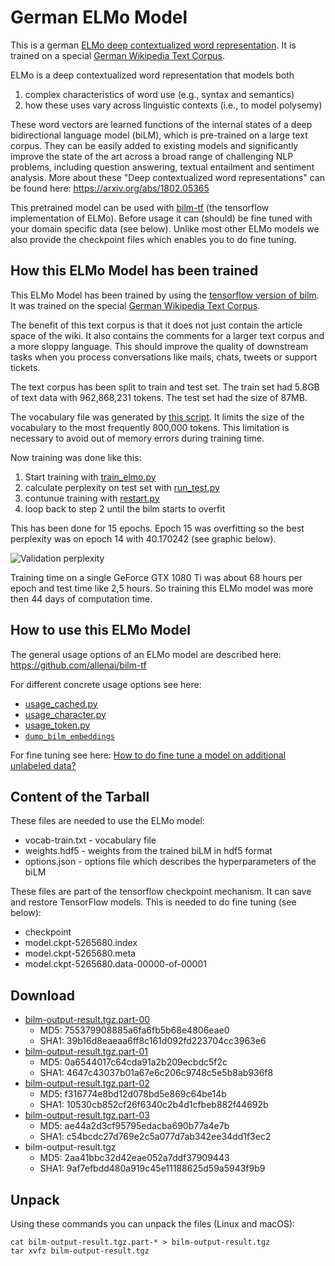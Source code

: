# German ELMo Model
This is a german [ELMo deep contextualized word representation](https://allennlp.org/elmo). It is trained on a special [German Wikipedia Text Corpus](https://github.com/t-systems-on-site-services-gmbh/german-wikipedia-text-corpus).

ELMo is a deep contextualized word representation that models both 
1. complex characteristics of word use (e.g., syntax and semantics)
2. how these uses vary across linguistic contexts (i.e., to model polysemy)

These word vectors are learned functions of the internal states of a deep bidirectional language model (biLM), which is pre-trained on a large text corpus. They can be easily added to existing models and significantly improve the state of the art across a broad range of challenging NLP problems, including question answering, textual entailment and sentiment analysis. More about these "Deep contextualized word representations" can be found here: https://arxiv.org/abs/1802.05365

This pretrained model can be used with [bilm-tf](https://github.com/allenai/bilm-tf) (the tensorflow implementation of ELMo). Before usage it can (should) be fine tuned with your domain specific data (see below). Unlike most other ELMo models we also provide the checkpoint files which enables you to do fine tuning.

## How this ELMo Model has been trained
This ELMo Model has been trained by using the [tensorflow version of bilm](https://github.com/allenai/bilm-tf). It was trained on the special [German Wikipedia Text Corpus](https://github.com/t-systems-on-site-services-gmbh/german-wikipedia-text-corpus).

The benefit of this text corpus is that it does not just contain the article space of the wiki. It also contains the comments for a larger text corpus and a more sloppy language. This should improve the quality of downstream tasks when you process conversations like mails, chats, tweets or support tickets.

The text corpus has been split to train and test set. The train set had 5.8GB of text data with 962,868,231 tokens. The test set had the size of 87MB.

The vocabulary file was generated by [this script](https://github.com/PhilipMay/de-wiki-text-corpus-tools/blob/master/vocab_file_writer.py). It limits the size of the vocabulary to the most frequently 800,000 tokens. This limitation is necessary to avoid out of memory errors during training time.

Now training was done like this:
1. Start training with [train_elmo.py](https://github.com/allenai/bilm-tf/blob/master/bin/train_elmo.py)
2. calculate perplexity on test set with [run_test.py](https://github.com/allenai/bilm-tf/blob/master/bin/run_test.py)
3. contunue training with [restart.py](https://github.com/allenai/bilm-tf/blob/master/bin/restart.py)
4. loop back to step 2 until the bilm starts to overfit

This has been done for 15 epochs. Epoch 15 was overfitting so the best perplexity was on epoch 14 with 40.170242 (see graphic below).

![Validation perplexity](https://raw.githubusercontent.com/t-systems-on-site-services-gmbh/german-elmo-model/master/perplexity-german-bilm.png "Validation perplexity")

Training time on a single GeForce GTX 1080 Ti was about 68 hours per epoch and test time like 2,5 hours. So training this ELMo model was more then 44 days of computation time.

## How to use this ELMo Model
The general usage options of an ELMo model are described here: https://github.com/allenai/bilm-tf

For different concrete usage options see here:
- [usage_cached.py](https://github.com/allenai/bilm-tf/blob/master/usage_cached.py)
- [usage_character.py](https://github.com/allenai/bilm-tf/blob/master/usage_character.py)
- [usage_token.py](https://github.com/allenai/bilm-tf/blob/master/usage_token.py)
- [`dump_bilm_embeddings`](https://github.com/allenai/bilm-tf/blob/master/bilm/model.py#L643)

For fine tuning see here: [How to do fine tune a model on additional unlabeled data?](https://github.com/allenai/bilm-tf#how-to-do-fine-tune-a-model-on-additional-unlabeled-data)

## Content of the Tarball
These files are needed to use the ELMo model:
- vocab-train.txt - vocabulary file
- weights.hdf5 - weights from the trained biLM in hdf5 format
- options.json - options file which describes the hyperparameters of the biLM

These files are part of the tensorflow checkpoint mechanism. It can save and restore TensorFlow models. This is needed to do fine tuning (see below):
- checkpoint
- model.ckpt-5265680.index
- model.ckpt-5265680.meta
- model.ckpt-5265680.data-00000-of-00001

## Download
- [bilm-output-result.tgz.part-00](https://github.com/t-systems-on-site-services-gmbh/german-elmo-model/releases/download/files_1/bilm-output-result.tgz.part-00)
  - MD5: 755379908885a6fa6fb5b68e4806eae0
  - SHA1: 39b16d8eaeaa6ff8c161d092fd223704cc3963e6
- [bilm-output-result.tgz.part-01](https://github.com/t-systems-on-site-services-gmbh/german-elmo-model/releases/download/files_1/bilm-output-result.tgz.part-01)
  - MD5: 0a6544017c64cda91a2b209ecbdc5f2c
  - SHA1: 4647c43037b01a67e6c206c9748c5e5b8ab936f8
- [bilm-output-result.tgz.part-02](https://github.com/t-systems-on-site-services-gmbh/german-elmo-model/releases/download/files_1/bilm-output-result.tgz.part-02)
  - MD5: f316774e8bd12d078bd5e869c64be14b
  - SHA1: 10530cb852cf26f6340c2b4d1cfbeb882f44692b
- [bilm-output-result.tgz.part-03](https://github.com/t-systems-on-site-services-gmbh/german-elmo-model/releases/download/files_1/bilm-output-result.tgz.part-03)
  - MD5: ae44a2d3cf95795edacba690b77a4e7b
  - SHA1: c54bcdc27d769e2c5a077d7ab342ee34dd1f3ec2
- bilm-output-result.tgz
  - MD5: 2aa41bbc32d42eae052a7ddf37909443
  - SHA1: 9af7efbdd480a919c45e11188625d59a5943f9b9

## Unpack
Using these commands you can unpack the files (Linux and macOS):
```
cat bilm-output-result.tgz.part-* > bilm-output-result.tgz
tar xvfz bilm-output-result.tgz
```

